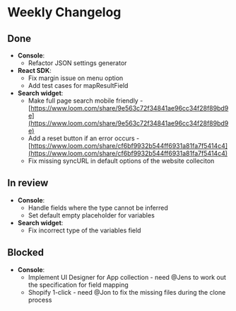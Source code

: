 # Weekly Changelog
## Done
- **Console**:
    - Refactor JSON settings generator
- **React SDK**:
    - Fix margin issue on menu option
	- Add test cases for mapResultField
- **Search widget**:
	- Make full page search mobile friendly - [https://www.loom.com/share/9e563c72f34841ae96cc34f28f89bd9e](https://www.loom.com/share/9e563c72f34841ae96cc34f28f89bd9e)
	- Add a reset button if an error occurs - [https://www.loom.com/share/cf6bf9932b544ff6931a81fa7f5414c4](https://www.loom.com/share/cf6bf9932b544ff6931a81fa7f5414c4)
	- Fix missing syncURL in default options of the website colleciton

## In review
- **Console**:
    - Handle fields where the type cannot be inferred
	- Set default empty placeholder for variables
- **Search widget**:
	- Fix incorrect type of the variables field


## Blocked
- **Console**:
    - Implement UI Designer for App collection - need @Jens to work out the specification for field mapping
	- Shopify 1-click - need @Jon to fix the missing files during the clone process
